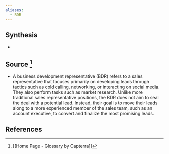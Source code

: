 ```yaml
---
aliases:
  - BDR
---
```

## Synthesis
- 
## Source [^1]
- A business development representative (BDR) refers to a sales representative that focuses primarily on developing leads through tactics such as cold calling, networking, or interacting on social media. They also perform tasks such as market research. Unlike more traditional sales representative positions, the BDR does not aim to seal the deal with a potential lead. Instead, their goal is to move their leads along to a more experienced member of the sales team, such as an account executive, to convert and finalize the most promising leads.
## References

[^1]: [[Home Page - Glossary by Capterra]]